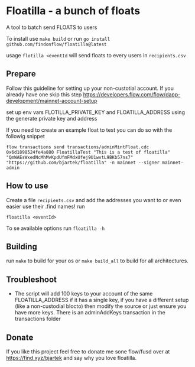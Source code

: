# Floatilla - a bunch of floats

A tool to batch send FLOATS to users

To install use  `make build` or run `go install github.com/findonflow/floatilla@latest`

usage `flotilla <eventId` will send floats to every users in `recipients.csv`
 
## Prepare

Follow this guideline for setting up your non-custotial account. If you already have one skip this step
https://developers.flow.com/flow/dapp-development/mainnet-account-setup

set up env vars FLOTILLA_PRIVATE_KEY and FLOATILLA_ADDRESS using the generate private key and address

If you need to create an example float to test you can do so with the followig snippet
```
flow transactions send transactions/adminMintFloat.cdc 0x6d1898524fe4a880 FloatillaTest "This is a test of floatilla" "QmWAEsWxedNcMhMvKpdUfmFMdxUfej9U1wvtL9BKb57ns7" "https://github.com/bjartek/floatilla" -n mainnet --signer mainnet-admin
```

## How to use
Create a file `recipients.csv` and add the addresses you want to  or even easier use their .find names!
run 
```
floatilla <eventId>
```

To se available options run `floatilla -h`


## Building

run `make` to build for your os or `make build_all` to build for all architectures.

## Troubleshoot
 
 - The script will add 100 keys to your account of the same FLOATILLA_ADDRESS if it has a single key, if you have a different setup (like a non-custodial blocto) then modify the source or just ensure you have more keys. There is an adminAddKeys transaction in the transactions folder

## Donate
If you like this project feel free to donate me sone flow/fusd over at https://find.xyz/bjartek and say why you love floatilla.

